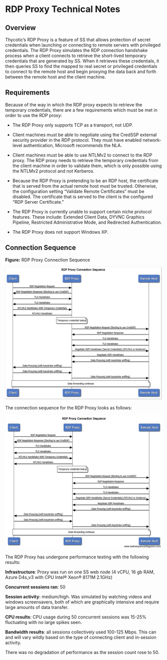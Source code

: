 [title]: # "RDP Proxy Technical Notes"
[tags]: # "RDP Proxy,Networking"
[priority]: #

# RDP Proxy Technical Notes

## Overview

Thycotic’s RDP Proxy is a feature of SS that allows protection of secret credentials when launching or connecting to remote servers with privileged credentials. The RDP Proxy simulates the RDP connection handshake process when a client connects to retrieve the short-lived temporary credentials that are generated by SS. When it retrieves these credentials, it then queries SS to find the mapped to real secret or privileged credentials to connect to the remote host and begin proxying the data back and forth between the remote host and the client machine.

## Requirements

Because of the way in which the RDP proxy expects to retrieve the temporary credentials, there are a few requirements which must be met in order to use the RDP proxy:

- The RDP Proxy only supports TCP as a transport, not UDP.

- Client machines must be able to negotiate using the CredSSP external security provider in the RDP protocol. They must have enabled network-level authentication, Microsoft recommends the NLA.

- Client machines must be able to use NTLMv2 to connect to the RDP proxy. The RDP proxy needs to retrieve the temporary credentials from the client machine in order to validate them, which is only possible using the NTLMv2 protocol and not Kerberos.

- Because the RDP Proxy is pretending to be an RDP host, the certificate that is served from the actual remote host must be trusted. Otherwise, the configuration setting “Validate Remote Certificates” must be disabled. The certificate that is served to the client is the configured “RDP Server Certificate.”

- The RDP Proxy is currently unable to support certain niche protocol features. These include: Extended Client Data, DYVNC Graphics Pipeline, Restricted Administrative Mode, and Redirected Authentication.

- The RDP Proxy does not support Windows XP.

## Connection Sequence

**Figure:** RDP Proxy Connection Sequence

![image-20200326113129450](images/image-20200326113129450.png)

 

 

 

 

 

 

 

 

 

 

 

The connection sequence for the RDP Proxy looks as follows:

![img](images/clip_image002.jpg)

 

 

 

 

 

 

 

 

 

 

The RDP Proxy has undergone performance testing with the following results:

**Infrastructure**: Proxy was run on one SS web node (4 vCPU, 16 gb RAM, Azure D4s_v3 with CPU Intel® Xeon® 8171M 2.1GHz)

**Concurrent sessions ran**: 50

**Session activity**: medium/high. Was simulated by watching videos and windows screensavers, both of which are graphically intensive and require large amounts of data transfer.

**CPU results**: CPU usage during 50 concurrent sessions was 15-25% fluctuating with no large spikes seen.

**Bandwidth results**: all sessions collectively used 100-125 Mbps. This can and will vary wildly based on the type of connecting client and in-session activity.

There was no degradation of performance as the session count rose to 50.